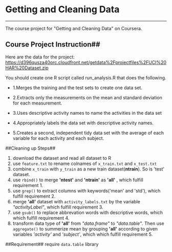 # Getting and Cleaning Data #

----------
The course project for "Getting and Cleaning Data" on Coursera.
 
## Course Project Instruction##

Here are the data for the project:
[
https://d396qusza40orc.cloudfront.net/getdata%2Fprojectfiles%2FUCI%20HAR%20Dataset.zip ](https://d396qusza40orc.cloudfront.net/getdata%2Fprojectfiles%2FUCI%20HAR%20Dataset.zip )

You should create one R script called run_analysis.R that does the following.


- 1.Merges the training and the test sets to create one data set.


- 2.Extracts only the measurements on the mean and standard deviation for each measurement.

- 3.Uses descriptive activity names to name the activities in the data set

- 4.Appropriately labels the data set with descriptive activity names.

- 5.Creates a second, independent tidy data set with the average of each variable for each activity and each subject.

##Cleaning up Steps##
1. download the dataset and read all dataset to R
2. use  `feature.txt` to rename colnames of `x_train.txt` and `x_test.txt` 
3. combine `x_train` with `y_train` as a new train dataset(**ntrain**). So is 'test' dataset.
4. use `rbind()` to merge **'ntest'** and **'ntrain'** as **'all'** , which fulfill requirement 1.
5. use `grep()` to extract columns with keywords('mean' and 'std'), which fulfill requirement 2.
6. merge **'all'** dataset with `activity_labels.txt` by the variable *"activityLabel"*, which fulfill requirement 3.
7. use `gsub()` to replace abbrevation words with descriptive words, which which fulfill requirement 4.
8. transform data type of **'all'** from *"data.frame"* to *"data.table"*. Then use `aggregate()` to summerize mean by grouping **'all'** according to given variables *'activity'* and *'subject'*, which which fulfill requirement 5.

##Requirement##
require `data.table` library 